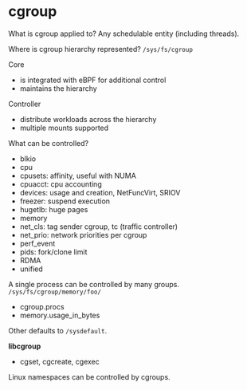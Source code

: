 # cgroup

What is cgroup applied to? Any schedulable entity (including threads).

Where is cgroup hierarchy represented?
`/sys/fs/cgroup`

Core
- is integrated with eBPF for additional control
- maintains the hierarchy

Controller
- distribute workloads across the hierarchy
- multiple mounts supported

What can be controlled?
- blkio
- cpu
- cpusets: affinity, useful with NUMA
- cpuacct: cpu accounting
- devices: usage and creation, NetFuncVirt, SRIOV
- freezer: suspend execution
- hugetlb: huge pages
- memory
- net_cls: tag sender cgroup, tc (traffic controller)
- net_prio: network priorities per cgroup
- perf_event
- pids: fork/clone limit
- RDMA
- unified

A single process can be controlled by many groups.
`/sys/fs/cgroup/memory/foo/`
- cgroup.procs
- memory.usage_in_bytes

Other defaults to `/sysdefault`.

**libcgroup**
- cgset, cgcreate, cgexec

Linux namespaces can be controlled by cgroups.